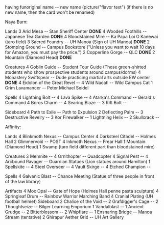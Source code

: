 having funoriginal name -- new name (picture/"flavor text") (if there is no new name, then the card won't be renamed)

Naya Burn:

Lands
3 Arid Mesa -- Stan Sheriff Center **DONE**
4 Wooded Foothills -- Japanese Tea Garden **DONE**
4 Bloodstained Mire -- Ka Papa Loi O Kanewai (taro field)
3 Sacred Foundry -- UH Manoa (Sign of UH Manoa) **DONE**
2 Stomping Ground -- Campus Bookstore ("Unless you want to wait 10 days for Amazon, you must pay the price.")
2 Copperline Gorge -- QLC **DONE**
2 Mountain (Diamond Head) **DONE**

Creatures
4 Goblin Guide -- Student Tour Guide (Those green-shirted students who show prospective students around campus/dorms)
4 Monastery Swiftspear -- Dude practicing martial arts outside EW center **DONE**
4 Eidolon of the Great Revel -- 
4 Wild Nacatl -- Wild Campus Cat
1 Grim Lavamancer -- Peter Michael Seidel

Spells
4 Lightning Bolt -- 
4 Lava Spike -- 
4 Atarka's Command -- Gerald's Command
4 Boros Charm -- 
4 Searing Blaze -- 
3 Rift Bolt -- 

Sideboard
4 Path to Exile -- Path to Expulsion
2 Deflecting Palm -- 
3 Destructive Revelry -- 
3 Kor Firewalker -- 
1 Lightning Helix -- 
2 Skullcrack -- 

Affinity:

Lands
4 Blinkmoth Nexus -- Campus Center
4 Darksteel Citadel -- Holmes Hall
2 Glimmervoid -- POST
4 Inkmoth Nexus -- Frear Hall
1 Mountain (Diamond Head) 
1 Swamp (taro field different part than bloodstained mire)

Creatures
3 Memnite -- 
4 Ornithopter -- Quadcopter
4 Signal Pest -- 
4 Arcbound Ravager -- Guardian Statues (Lion statues around Hamilton)
1 Spellskite -- 
4 Steel Overseer -- 
4 Vault Skirge -- 
4 Etched Champion -- 

Spells
4 Galvanic Blast -- Chance Meeting (Statue of three people in front of the law library)

Artifacts
4 Mox Opal -- Gate of Hope (Holmes Hall penne pasta sculpture)
4 Springleaf Drum -- Rainbow Warrior Marching Band
4 Cranial Plating (UH football helmet)
Sideboard
2 Chalice of the Void -- 
2 Grafdigger's Cage -- 
2 Thoughtseize -- Bilger Learning Emporium
1 Vandalblast -- 
1 Ancient Grudge -- 
2 Bitterblossom -- 
2 Whipflare -- 
1 Ensnaring Bridge -- Manoa Stream (tentative)
2 Ghirapur Aether Grid -- UH Art Gallery
